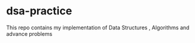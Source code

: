 # dsa-practice
This repo contains my implementation of Data Structures , Algorithms and advance problems
